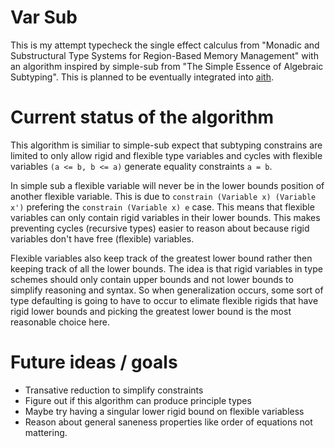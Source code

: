 # Var Sub
This is my attempt typecheck the single effect calculus from "Monadic and Substructural Type Systems for Region-Based Memory Management"
with an algorithm inspired by simple-sub from "The Simple Essence of Algebraic Subtyping".
This is planned to be eventually integrated into [aith](https://github.com/Superstar64/aith).

# Current status of the algorithm
This algorithm is similiar to simple-sub expect that subtyping constrains are limited to only allow rigid and flexible type variables
and cycles with flexible variables `(a <= b, b <= a)` generate equality constraints `a = b`.

In simple sub a flexible variable will never be in the lower bounds position of another flexible variable.
This is due to `constrain (Variable x) (Variable x')` prefering the `constrain (Variable x) e` case.
This means that flexible variables can only contain rigid variables in their lower bounds.
This makes preventing cycles (recursive types) easier to reason about because rigid variables don't have free (flexible) variables.

Flexible variables also keep track of the greatest lower bound rather then keeping track of all the lower bounds.
The idea is that rigid variables in type schemes should only contain upper bounds and not lower bounds to simplify reasoning and syntax.
So when generalization occurs, some sort of type defaulting is going to have to occur to elimate flexible rigids that have rigid lower bounds
and picking the greatest lower bound is the most reasonable choice here.  

# Future ideas / goals
* Transative reduction to simplify constraints
* Figure out if this algorithm can produce principle types
* Maybe try having a singular lower rigid bound on flexible variabless
* Reason about general saneness properties like order of equations not mattering.
